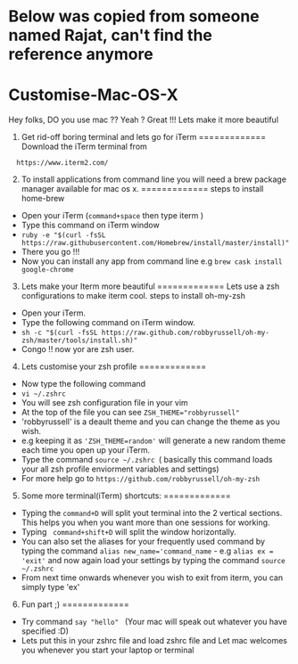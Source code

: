 # Below was copied from someone named Rajat, can't find the reference anymore

# Customise-Mac-OS-X
Hey folks, DO you use mac ?? Yeah ? Great !!! 
Lets make it more beautiful 

1. Get rid-off boring terminal and lets go for iTerm
=============
Download the iTerm terminal from 
````
  https://www.iterm2.com/
````
2. To install applications from command line you will need a brew package manager available for mac os x.
=============
steps to install home-brew
 - Open your iTerm (````command+space```` then type iterm )
 - Type this command on iTerm window 
 - ```` ruby -e "$(curl -fsSL https://raw.githubusercontent.com/Homebrew/install/master/install)" ````
 - There you go !!!
 -  Now you can install any app from command line e.g ````brew cask install google-chrome ````

3. Lets make your Iterm more beautiful
=============
Lets use a zsh configurations to make iterm cool.
steps to install oh-my-zsh
- Open your iTerm.
- Type the following command on iTerm window.
- ```` sh -c "$(curl -fsSL https://raw.github.com/robbyrussell/oh-my-zsh/master/tools/install.sh)" ````
-  Congo !! now yor are zsh user.

4. Lets customise your zsh profile
=============
- Now type the following command
- ```` vi ~/.zshrc ````   
- You will see zsh configuration file in your vim
- At the top of the file you can see ```` ZSH_THEME="robbyrussell" ````
- 'robbyrussell' is a deault theme and you can change the theme as you wish.
-  e.g keeping it as ```` 'ZSH_THEME=random' ```` will generate a new random theme each time you open up your iTerm.
-  Type the command ````source ~/.zshrc ````( basically this command loads your all zsh profile enviorment variables and   settings)
-  For more help go to ```` https://github.com/robbyrussell/oh-my-zsh ````
5. Some more terminal(iTerm) shortcuts:
=============
- Typing the ````command+D```` will split yout terminal into the 2 vertical sections. This helps you when you want more than one sessions for working.
- Typing ```` command+shift+D```` will split the window horizontally.
- You can also set the aliases for your frequently used command by typing the command ```` alias new_name='command_name ```` - e.g ````alias ex = 'exit'```` and now again load your settings by typing the command ````source ~/.zshrc ````
- From next time onwards whenever you wish to exit from iterm, you can simply type 'ex'

6. Fun part ;)
=============
- Try command ````say "hello" ```` (Your mac will speak out whatever you have specified :D)
- Lets put this in your zshrc file and load zshrc file and Let mac welcomes you whenever you start your laptop or terminal
  
   


